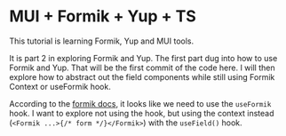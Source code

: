 # MUI + Formik + Yup + TS

This tutorial is learning Formik, Yup and MUI tools.

It is part 2 in exploring Formik and Yup. The first part dug into how to use Formik and Yup. That will be the first commit of the code here. I will then explore how to abstract out the field components while still using Formik Context or useFormik hook.

According to the [formik docs](https://formik.org/docs/examples/with-material-ui), it looks like we need to use the `useFormik` hook. I want to explore not using the hook, but using the context instead (`<Formik ...>{/* form */}</Formik>`) with the `useField()` hook.
